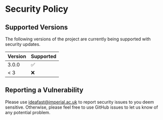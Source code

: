 # Security Policy

## Supported Versions

The following versions of the project are
currently being supported with security updates.

| Version | Supported          |
| ------- | ------------------ |
| 3.0.0   | :white_check_mark: |
| < 3     | :x:                |

## Reporting a Vulnerability

Please use <ideafast@imperial.ac.uk> to report security issues to you deem sensitive.
Otherwise, please feel free to use GitHub issues to let us know of any potential problem.
